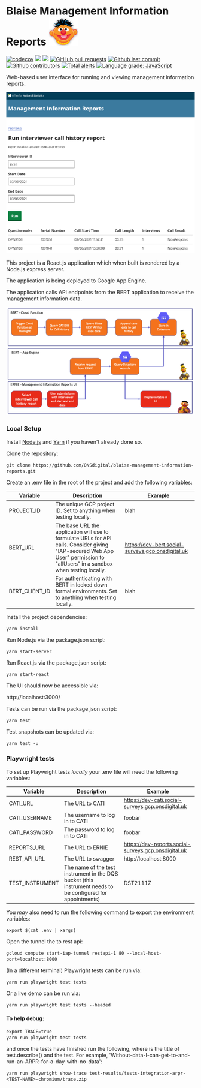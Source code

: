 # Blaise Management Information Reports ![Ernie](.github/ernie.png)

[![codecov](https://codecov.io/gh/ONSdigital/blaise-management-information-reports/branch/main/graph/badge.svg)](https://codecov.io/gh/ONSdigital/blaise-management-information-reports)
<img src="https://github.com/ONSdigital/blaise-management-information-reports/workflows/Test%20coverage%20report/badge.svg">
<img src="https://img.shields.io/github/release/ONSdigital/blaise-management-information-reports.svg?style=flat-square">
[![GitHub pull requests](https://img.shields.io/github/issues-pr-raw/ONSdigital/blaise-management-information-reports.svg)](https://github.com/ONSdigital/blaise-management-information-reports/pulls)
[![Github last commit](https://img.shields.io/github/last-commit/ONSdigital/blaise-management-information-reports.svg)](https://github.com/ONSdigital/blaise-management-information-reports/commits)
[![Github contributors](https://img.shields.io/github/contributors/ONSdigital/blaise-management-information-reports.svg)](https://github.com/ONSdigital/blaise-management-information-reports/graphs/contributors)
[![Total alerts](https://img.shields.io/lgtm/alerts/g/ONSdigital/blaise-management-information-reports.svg?logo=lgtm&logoWidth=18)](https://lgtm.com/projects/g/ONSdigital/blaise-management-information-reports/alerts/)
[![Language grade: JavaScript](https://img.shields.io/lgtm/grade/javascript/g/ONSdigital/blaise-management-information-reports.svg?logo=lgtm&logoWidth=18)](https://lgtm.com/projects/g/ONSdigital/blaise-management-information-reports/context:javascript)

Web-based user interface for running and viewing management information reports.

![UI](.github/ui.png)

This project is a React.js application which when built is rendered by a Node.js express server.

The application is being deployed to Google App Engine.

The application calls API endpoints from the BERT application to receive the management information data.

![Flow](.github/bert-ernie-flow.png)

### Local Setup

Install [Node.js](https://nodejs.org/) and [Yarn](https://yarnpkg.com/) if you haven't already done so.

Clone the repository:

```shell script
git clone https://github.com/ONSdigital/blaise-management-information-reports.git
```

Create an .env file in the root of the project and add the following variables:

| Variable | Description | Example |
| --- | --- | --- |
| PROJECT_ID | The unique GCP project ID. Set to anything when testing locally. | blah |
| BERT_URL | The base URL the application will use to formulate URLs for API calls. Consider giving "IAP-secured Web App User" permission to "allUsers" in a sandbox when testing locally. | https://dev-bert.social-surveys.gcp.onsdigital.uk |
| BERT_CLIENT_ID | For authenticating with BERT in locked down formal environments. Set to anything when testing locally. | blah |


Install the project dependencies:

```shell script
yarn install
```

Run Node.js via the package.json script:

```shell script
yarn start-server
```

Run React.js via the package.json script:

```shell script
yarn start-react
```

The UI should now be accessible via:

http://localhost:3000/

Tests can be run via the package.json script:

```shell script
yarn test
```

Test snapshots can be updated via:

```shell script
yarn test -u
```

### Playwright tests 

To set up Playwright tests <i>locally</i> your .env file will need the following variables:

| Variable | Description | Example |
| --- | --- | --- |
| CATI_URL | The URL to CATI | https://dev-cati.social-surveys.gcp.onsdigital.uk |
| CATI_USERNAME | The username to log in to CATI | foobar |
| CATI_PASSWORD | The password to log in to CATi | foobar |
| REPORTS_URL | The URL to ERNIE | https://dev-reports.social-surveys.gcp.onsdigital.uk |
| REST_API_URL | The URL to swagger | http://localhost:8000 |
| TEST_INSTRUMENT | The name of the test instrument in the DQS bucket (this instrument needs to be configured for appointments) | DST2111Z |

You <i>may</i> also need to run the following command to export the environment variables:

```shell script
export $(cat .env | xargs)
```

Open the tunnel the to rest api:
```shell script
gcloud compute start-iap-tunnel restapi-1 80 --local-host-port=localhost:8000
```

(In a different terminal) Playwright tests can be run via:

```shell script
yarn run playwright test tests
```

Or a live demo can be run via:

```shell script
yarn run playwright test tests --headed
```

#### To help debug:
```shell script
export TRACE=true
yarn run playwright test tests
```
and once the tests have finished run the following, where <TEST-NAME> is the title of test.describe() and the test. For example, 'Without-data-I-can-get-to-and-run-an-ARPR-for-a-day-with-no-data':
```shell script
yarn run playwright show-trace test-results/tests-integration-arpr-<TEST-NAME>-chromium/trace.zip
```
